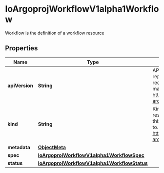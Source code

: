 

# IoArgoprojWorkflowV1alpha1Workflow

Workflow is the definition of a workflow resource

## Properties

Name | Type | Description | Notes
------------ | ------------- | ------------- | -------------
**apiVersion** | **String** | APIVersion defines the versioned schema of this representation of an object. Servers should convert recognized schemas to the latest internal value, and may reject unrecognized values. More info: https://git.io.k8s.community/contributors/devel/sig-architecture/api-conventions.md#resources |  [optional]
**kind** | **String** | Kind is a string value representing the REST resource this object represents. Servers may infer this from the endpoint the client submits requests to. Cannot be updated. In CamelCase. More info: https://git.io.k8s.community/contributors/devel/sig-architecture/api-conventions.md#types-kinds |  [optional]
**metadata** | [**ObjectMeta**](ObjectMeta.md) |  | 
**spec** | [**IoArgoprojWorkflowV1alpha1WorkflowSpec**](IoArgoprojWorkflowV1alpha1WorkflowSpec.md) |  | 
**status** | [**IoArgoprojWorkflowV1alpha1WorkflowStatus**](IoArgoprojWorkflowV1alpha1WorkflowStatus.md) |  |  [optional]




